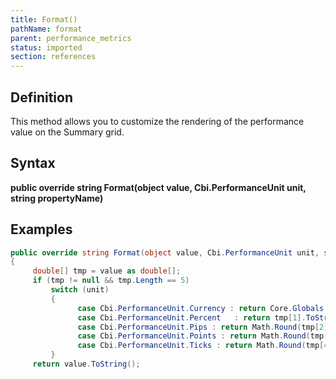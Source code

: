 ```yaml
---
title: Format()
pathName: format
parent: performance_metrics
status: imported
section: references
---
```


## Definition

This method allows you to customize the rendering of the performance value on the Summary grid.

## Syntax

**public override string Format(object value, Cbi.PerformanceUnit unit, string propertyName)**

## Examples

```csharp
public override string Format(object value, Cbi.PerformanceUnit unit, string propertyName)
{
     double[] tmp = value as double[];
     if (tmp != null && tmp.Length == 5)
         switch (unit)
         {
               case Cbi.PerformanceUnit.Currency : return Core.Globals.FormatCurrency(tmp[0], denomination);
               case Cbi.PerformanceUnit.Percent   : return tmp[1].ToString("P");
               case Cbi.PerformanceUnit.Pips : return Math.Round(tmp[2]).ToString(Core.Globals.GeneralOptions.CurrentCulture);
               case Cbi.PerformanceUnit.Points : return Math.Round(tmp[3]).ToString(Core.Globals.GeneralOptions.CurrentCulture);
               case Cbi.PerformanceUnit.Ticks : return Math.Round(tmp[4]).ToString(Core.Globals.GeneralOptions.CurrentCulture);
         }
     return value.ToString();

```

